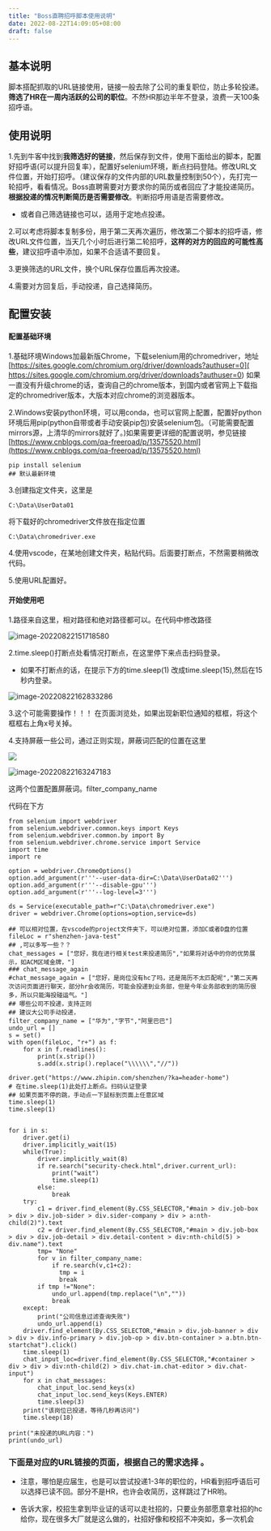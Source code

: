 ```yaml
---
title: "Boss直聘招呼脚本使用说明"
date: 2022-08-22T14:09:05+08:00
draft: false
---
```


## 基本说明

脚本搭配抓取的URL链接使用，链接一般去除了公司的重复职位，防止多轮投递。**筛选了HR在一周内活跃的公司的职位**。不然HR那边半年不登录，浪费一天100条招呼语。

## 使用说明

1.先到牛客中找到**我筛选好的链接**，然后保存到文件，使用下面给出的脚本，配置好招呼语(可以提升回复率），配置好selenium环境，断点扫码登陆。修改URL文件位置，开始打招呼。（建议保存的文件内部的URL数量控制到50个），先打完一轮招呼，看看情况。Boss直聘需要对方要求你的简历或者回应了才能投递简历。**根据投递的情况判断简历是否需要修改**。判断招呼用语是否需要修改。

+ 或者自己筛选链接也可以，适用于定地点投递。

2.可以考虑将脚本复制多份，用于第二天再次遍历，修改第二个脚本的招呼语，修改URL文件位置，当天几个小时后进行第二轮招呼，**这样的对方的回应的可能性高些**，建议招呼语中添加，如果不合适请不要回复。

3.更换筛选的URL文件，换个URL保存位置后再次投递。

4.需要对方回复后，手动投递，自己选择简历。

## 配置安装

#### 配置基础环境

1.基础环境Windows加最新版Chrome，下载selenium用的chromedriver，地址 [https://sites.google.com/chromium.org/driver/downloads?authuser=0]( https://sites.google.com/chromium.org/driver/downloads?authuser=0)  如果一直没有升级chrome的话，查询自己的chrome版本，到国内或者官网上下载指定的chromedriver版本，大版本对应chrome的浏览器版本。

2.Windows安装python环境，可以用conda，也可以官网上配置，配置好python环境后用pip(python自带或者手动安装pip包)安装selenium包。（可能需要配置mirrors源，上清华的mirrors就好了。)如果需要更详细的配置说明，参见链接  [https://www.cnblogs.com/qa-freeroad/p/13575520.html](https://www.cnblogs.com/qa-freeroad/p/13575520.html)

```
pip install selenium
## 默认最新环境
```

3.创建指定文件夹，这里是

```
C:\Data\UserData01
```

将下载好的chromedriver文件放在指定位置

```
C:\Data\chromedriver.exe
```

4.使用vscode，在某地创建文件夹，粘贴代码。后面要打断点，不然需要稍微改代码。

5.使用URL配置好。

#### 开始使用吧

1.路径来自这里，相对路径和绝对路径都可以。在代码中修改路径

![image-20220822151718580](https://res.cloudinary.com/dbzr1zvpf/image/upload/v1661152656/2022/08/095fe5d379a6e24d2502c8f754b42c11.webp)

2.time.sleep()打断点处看情况打断点，在这里停下来点击扫码登录。

+ 如果不打断点的话，在提示下方的time.sleep(1) 改成time.sleep(15),然后在15秒内登录。

![image-20220822162833286](https://res.cloudinary.com/dbzr1zvpf/image/upload/v1661156919/2022/08/d185ba3052db006b1459b4e3ce1b751a.webp)

3.这个可能需要操作！！！ 在页面浏览处，如果出现新职位通知的框框，将这个框框右上角x号关掉。

4.支持屏蔽一些公司，通过正则实现，屏蔽词匹配的位置在这里

![](https://res.cloudinary.com/dbzr1zvpf/image/upload/v1661157120/2022/08/f95d4bc0f203a917ac4e4d4b606776fa.webp)

![image-20220822163247183](https://res.cloudinary.com/dbzr1zvpf/image/upload/v1661157169/2022/08/2ba11aec15318cf14b6454c930965d57.webp)

这两个位置配置屏蔽词。filter_company_name 



代码在下方

```
from selenium import webdriver
from selenium.webdriver.common.keys import Keys
from selenium.webdriver.common.by import By
from selenium.webdriver.chrome.service import Service
import time
import re

option = webdriver.ChromeOptions()
option.add_argument(r'''--user-data-dir=C:\Data\UserData02''')
option.add_argument(r'''--disable-gpu''')
option.add_argument(r'''--log-level=3''')

ds = Service(executable_path=r"C:\Data\chromedriver.exe")
driver = webdriver.Chrome(options=option,service=ds)

## 可以相对位置，在vscode的project文件夹下，可以绝对位置，添加C或者D盘的位置
fileLoc = r"shenzhen-java-test"
## ,可以多写一些？？
chat_messages = ["您好，我在进行相关test来投递简历","如果将对话中的你的优势展示，如ACM区域金牌，"]
### chat_message_again
#chat_message_again = ["您好，是岗位没有hc了吗，还是简历不太匹配呢","第二天再次访问页面进行聊天，部分hr会收简历，可能会投递到业务部，但是今年业务部收到的简历很多，所以只能海投碰运气。"]
## 哪些公司不投递，支持正则
## 建议大公司手动投递，
filter_company_name = ["华为","字节","阿里巴巴"]
undo_url = []
s = set()
with open(fileLoc, "r+") as f:
    for x in f.readlines():
        print(x.strip())
        s.add(x.strip().replace("\\\\\\","//"))

driver.get("https://www.zhipin.com/shenzhen/?ka=header-home")
# 在time.sleep(1)此处打上断点。扫码认证登录
## 如果页面不停的跳，手动点一下鼠标到页面上任意区域
time.sleep(1)
time.sleep(1)


for i in s:
    driver.get(i)
    driver.implicitly_wait(15)
    while(True):
        driver.implicitly_wait(8)
        if re.search("security-check.html",driver.current_url):
            print("wait")
            time.sleep(1)
        else:
            break
    try:
        c1 = driver.find_element(By.CSS_SELECTOR,"#main > div.job-box > div > div.job-sider > div.sider-company > div > a:nth-child(2)").text
        c2 = driver.find_element(By.CSS_SELECTOR,"#main > div.job-box > div > div.job-detail > div.detail-content > div:nth-child(5) > div.name").text
        tmp= "None"
        for v in filter_company_name:
            if re.search(v,c1+c2):
              tmp = i
              break
        if tmp !="None":
            undo_url.append(tmp.replace("\n",""))
            break  
    except:
        print("公司信息过滤查询失败")
        undo_url.append(i)
    driver.find_element(By.CSS_SELECTOR,"#main > div.job-banner > div > div > div.info-primary > div.job-op > div.btn-container > a.btn.btn-startchat").click()
    time.sleep(1)
    chat_input_loc=driver.find_element(By.CSS_SELECTOR,"#container > div > div > div:nth-child(2) > div.chat-im.chat-editor > div.chat-input")
    for x in chat_messages:
        chat_input_loc.send_keys(x)
        chat_input_loc.send_keys(Keys.ENTER)
        time.sleep(3)
    print("该岗位已投递，等待几秒再访问")
    time.sleep(18)

print("未投递的URL内容：")
print(undo_url)

```

### 下面是对应的URL链接的页面，根据自己的需求选择 。

+ 注意，哪怕是应届生，也是可以尝试投递1-3年的职位的，HR看到招呼语后可以选择已读不回。部分不是HR，也许会收简历，这样跳过了HR哟。

+ 告诉大家，校招生拿到毕业证的话可以走社招的，只要业务部愿意拿社招的hc给你，现在很多大厂就是这么做的，社招好像和校招不冲突如，多一次机会

